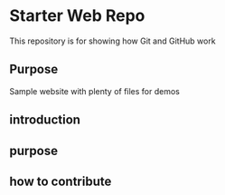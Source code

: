 # Starter Web Repo

This repository is for showing how Git and GitHub work

## Purpose

Sample website with plenty of files for demos

## introduction

## purpose

## how to contribute